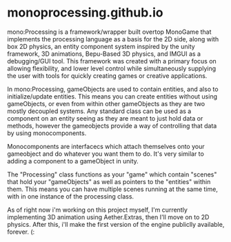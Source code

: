 # monoprocessing.github.io

mono:Processing is a framework/wrapper built overtop MonoGame that implements the processing language as a basis for the 2D side, along with box 2D physics, an entity component system inspired by the unity framework, 3D animations, Bepu-Based 3D physics, and IMGUI as a debugging/GUI tool. This framework was created with a primary focus on allowing flexibility, and lower level control while simultaneously supplying the user with tools for quickly creating games or creative applications.

In mono:Processing, gameObjects are used to contain entities, and also to initialize/update entities. This means you can create entities without using gameObjects, or even from within other gameObjects as they are two mostly decoupled systems. Any standard class can be used as a component on an entity seeing as they are meant to just hold data or methods, however the gameobjects provide a way of controlling that data by using monocomponents.

Monocomponents are interfacecs which attach themselves onto your gameobject and do whatever you want them to do. It's very similar to adding a component to a gameObject in unity.

The "Processing" class functions as your "game" which contain "scenes" that hold your "gameObjects" as well as pointers to the "entities" within them. This means you can have multiple scenes running at the same time, with in one instance of the processing class.

As of right now i'm working on this project myself, I'm currently implementing 3D animation using Aether.Extras, then I'll move on to 2D physics. After this, i'll make the first version of the engine publiclly available, forever. (:
